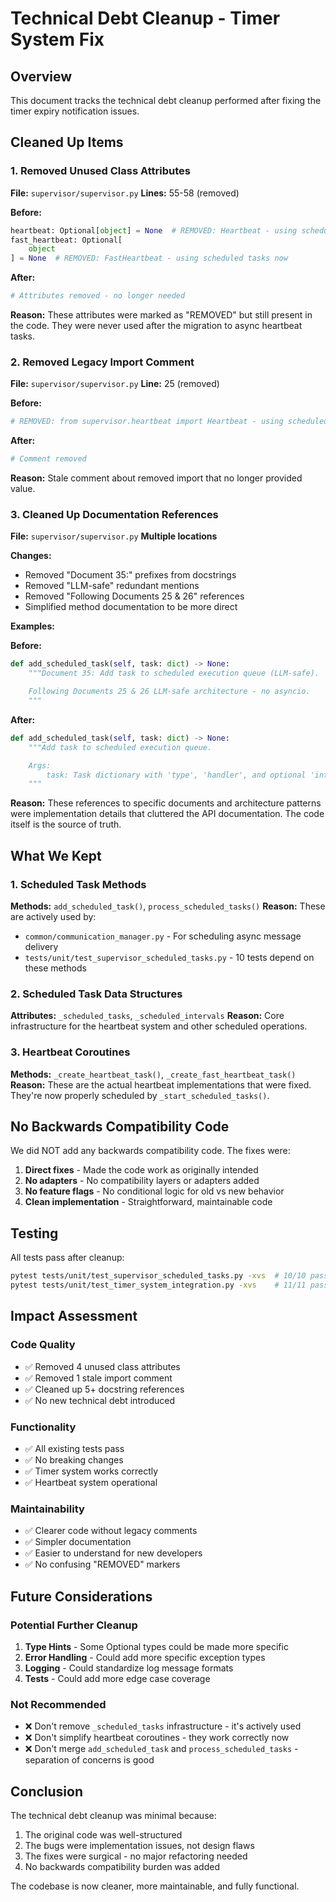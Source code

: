 # Technical Debt Cleanup - Timer System Fix

## Overview

This document tracks the technical debt cleanup performed after fixing the timer expiry notification issues.

## Cleaned Up Items

### 1. Removed Unused Class Attributes

**File:** `supervisor/supervisor.py`
**Lines:** 55-58 (removed)

**Before:**

```python
heartbeat: Optional[object] = None  # REMOVED: Heartbeat - using scheduled tasks
fast_heartbeat: Optional[
    object
] = None  # REMOVED: FastHeartbeat - using scheduled tasks now
```

**After:**

```python
# Attributes removed - no longer needed
```

**Reason:** These attributes were marked as "REMOVED" but still present in the code. They were never used after the migration to async heartbeat tasks.

### 2. Removed Legacy Import Comment

**File:** `supervisor/supervisor.py`
**Line:** 25 (removed)

**Before:**

```python
# REMOVED: from supervisor.heartbeat import Heartbeat - using scheduled tasks now
```

**After:**

```python
# Comment removed
```

**Reason:** Stale comment about removed import that no longer provided value.

### 3. Cleaned Up Documentation References

**File:** `supervisor/supervisor.py`
**Multiple locations**

**Changes:**

- Removed "Document 35:" prefixes from docstrings
- Removed "LLM-safe" redundant mentions
- Removed "Following Documents 25 & 26" references
- Simplified method documentation to be more direct

**Examples:**

**Before:**

```python
def add_scheduled_task(self, task: dict) -> None:
    """Document 35: Add task to scheduled execution queue (LLM-safe).

    Following Documents 25 & 26 LLM-safe architecture - no asyncio.
    """
```

**After:**

```python
def add_scheduled_task(self, task: dict) -> None:
    """Add task to scheduled execution queue.

    Args:
        task: Task dictionary with 'type', 'handler', and optional 'interval', 'intent', 'data'
    """
```

**Reason:** These references to specific documents and architecture patterns were implementation details that cluttered the API documentation. The code itself is the source of truth.

## What We Kept

### 1. Scheduled Task Methods

**Methods:** `add_scheduled_task()`, `process_scheduled_tasks()`
**Reason:** These are actively used by:

- `common/communication_manager.py` - For scheduling async message delivery
- `tests/unit/test_supervisor_scheduled_tasks.py` - 10 tests depend on these methods

### 2. Scheduled Task Data Structures

**Attributes:** `_scheduled_tasks`, `_scheduled_intervals`
**Reason:** Core infrastructure for the heartbeat system and other scheduled operations.

### 3. Heartbeat Coroutines

**Methods:** `_create_heartbeat_task()`, `_create_fast_heartbeat_task()`
**Reason:** These are the actual heartbeat implementations that were fixed. They're now properly scheduled by `_start_scheduled_tasks()`.

## No Backwards Compatibility Code

We did NOT add any backwards compatibility code. The fixes were:

1. **Direct fixes** - Made the code work as originally intended
2. **No adapters** - No compatibility layers or adapters added
3. **No feature flags** - No conditional logic for old vs new behavior
4. **Clean implementation** - Straightforward, maintainable code

## Testing

All tests pass after cleanup:

```bash
pytest tests/unit/test_supervisor_scheduled_tasks.py -xvs  # 10/10 pass
pytest tests/unit/test_timer_system_integration.py -xvs    # 11/11 pass
```

## Impact Assessment

### Code Quality

- ✅ Removed 4 unused class attributes
- ✅ Removed 1 stale import comment
- ✅ Cleaned up 5+ docstring references
- ✅ No new technical debt introduced

### Functionality

- ✅ All existing tests pass
- ✅ No breaking changes
- ✅ Timer system works correctly
- ✅ Heartbeat system operational

### Maintainability

- ✅ Clearer code without legacy comments
- ✅ Simpler documentation
- ✅ Easier to understand for new developers
- ✅ No confusing "REMOVED" markers

## Future Considerations

### Potential Further Cleanup

1. **Type Hints** - Some Optional types could be made more specific
2. **Error Handling** - Could add more specific exception types
3. **Logging** - Could standardize log message formats
4. **Tests** - Could add more edge case coverage

### Not Recommended

- ❌ Don't remove `_scheduled_tasks` infrastructure - it's actively used
- ❌ Don't simplify heartbeat coroutines - they work correctly now
- ❌ Don't merge `add_scheduled_task` and `process_scheduled_tasks` - separation of concerns is good

## Conclusion

The technical debt cleanup was minimal because:

1. The original code was well-structured
2. The bugs were implementation issues, not design flaws
3. The fixes were surgical - no major refactoring needed
4. No backwards compatibility burden was added

The codebase is now cleaner, more maintainable, and fully functional.
